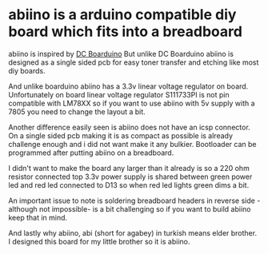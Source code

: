 # abiino is a arduino compatible diy board which fits into a breadboard
<p>abiino is inspired by <a href="https://www.adafruit.com/product/72">DC Boarduino</a> But unlike DC Boarduino abiino is designed as a single sided pcb for easy toner transfer and etching like most diy boards. </p>
<p>And unlike boarduino abiino has a 3.3v linear voltage regulator on board. Unfortunately on board linear voltage regulator S111733PI is not pin compatible with LM78XX so if you want to use abiino with 5v supply with a 7805 you need to change the layout a bit.
<p>Another difference easily seen is abiino does not have an icsp connector. On a single sided pcb making it is as compact as possible is already  challenge enough and i did not want make it any bulkier. Bootloader can be programmed after putting abiino on a breadboard. </p>
<p>I didn't want to make the board any larger than it already is so a 220 ohm resistor connected top 3.3v power supply is shared between green power led and red led connected to D13 so when red led lights green dims a bit.</p>
<p>An important issue to note is soldering breadboard headers in reverse side -although not impossible- is a bit challenging so if you want to build abiino keep that in mind.
<p>And lastly why abiino, abi (short for agabey) in turkish means elder brother. I designed this board for my little brother so it is abiino.


